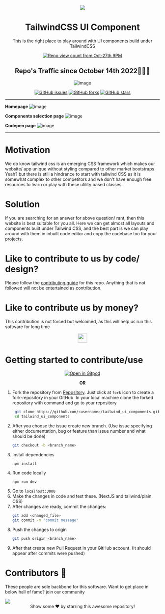 <div align ="center">
<img src="https://tailwindcss.com/_next/static/media/tailwindui-small@75.8bb955b2.jpg"/>

# TailwindCSS UI Component 

This is the right place to play around with UI components build under TailwindCSS

 [![Repo view count from Oct-27th 9PM](https://hits.dwyl.com/jsvigneshkanna/tailwind_ui_components.svg)](http://hits.dwyl.com/jsvigneshkanna/tailwind_ui_components)

 ## Repo's Traffic since October 14th 2022🚀🚀🚀
 ![image](https://user-images.githubusercontent.com/42484705/198340953-94338bdb-0313-40ca-bfae-e4701f79e048.png)

 
[![GitHub issues](https://img.shields.io/github/issues/jsvigneshkanna/tailwind_ui_components?logo=github)](https://github.com/jsvigneshkanna/tailwind_ui_components/issues) [![GitHub forks](https://img.shields.io/github/forks/jsvigneshkanna/tailwind_ui_components?logo=github)](https://github.com/jsvigneshkanna/tailwind_ui_components/network/members) [![GitHub stars](https://img.shields.io/github/stars/jsvigneshkanna/tailwind_ui_components?logo=github)](https://github.com/jsvigneshkanna/tailwind_ui_components/stargazers)


</div>

---

**Homepage**
![image](https://user-images.githubusercontent.com/42484705/197696692-560c05b1-5207-41c7-adc9-d10fe403ece2.png)

**Components selection page**
![image](https://user-images.githubusercontent.com/42484705/197696771-9aaf4f6d-1928-4d66-9d2b-01ad479d289a.png)

**Codepen page**
![image](https://user-images.githubusercontent.com/42484705/197697009-132c44c8-29b3-40f7-98d0-c54f0aa8a33b.png)

---

# Motivation

We do know tailwind css is an emerging CSS framework which makes our website/ app unique without styling compared to other market bootstraps
Yeah? but there is still a hindrance to start with tailwind CSS as it is somewhat complex to other competitors and we don't have enough
free resources to learn or play with these utility based classes.

# Solution

If you are searching for an answer for above question/ rant, then this website is best suitable for you all. Here we can get almost all layouts and components built under Tailwind CSS, and the best part is we can play around with them in inbuilt code editor and copy the codebase too for your projects.

# Like to contribute to us by code/ design?

Please follow the [contributing guide](./CONTRIBUTING.md) for this repo. Anything that is not followed will not be entertained as contribution.

# Like to contribute us by money?

This contribution is not forced but welcomed, as this will help us run this software for long time
<p align="center">
<a href = "https://www.buymeacoffee.com/jsvigneshkanna?new=1"><img src ="https://cdn.buymeacoffee.com/buttons/default-red.png" height="30"/></a>
</p>


# Getting started to contribute/use
<div align="center">

   [![Open in Gitpod](https://gitpod.io/button/open-in-gitpod.svg)](https://gitpod.io/#https://github.com/jsvigneshkanna/tailwind_ui_components.git)

<b>OR</b>
</div>


 1. Fork the repository from [Repository](https://github.com/jsvigneshkanna/tailwind_ui_components). Just click at `fork` icon to create a fork-repository in your GitHub. In your local machine clone the forked repository with command and go to your repository
    ``` sh
     git clone https://github.com/<username>/tailwind_ui_components.git
     cd tailwind_ui_components
    ```
 2. After you choose the issue create new branch. (Use issue specifying either documentation, bug or feature than issue number and what should be done) 
    ```sh
    git checkout -b <branch_name> 
    ```
 3. Install dependencies
    ```
    npm install
    ```
 4. Run code locally
    ```
    npm run dev
    ```
 5. Go to `localhost:3000`
 6. Make the changes in code and test these. (NextJS and tailwind/plain CSS)
 7. After changes are ready, commit the changes:
    ``` sh
    git add <changed_file> 
    git commit -m "commit message"
    ```
 8. Push the changes to origin
    ``` sh
    git push origin <branch_name>
    ```
 9. After that create new Pull Request in your GitHub account. (It should appear after commits were pushed)

# Contributors 🎉

These people are sole backbone for this software. Want to get place in below hall of fame? join our community

<a href="https://github.com/jsvigneshkanna/tailwind_ui_components/graphs/contributors">
  <img src="https://contrib.rocks/image?repo=jsvigneshkanna/tailwind_ui_components" />
</a>

<br>
<div align="center">
   Show some ❤️ by starring this awesome repository!
</div>
